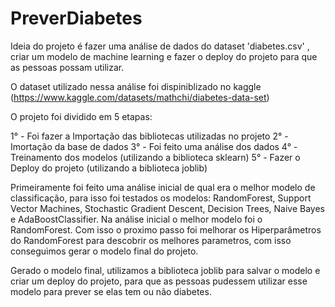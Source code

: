 # PreverDiabetes
 Ideia do projeto é fazer uma análise de dados do dataset 'diabetes.csv' , criar um modelo de machine learning e fazer o deploy do projeto para que as pessoas possam utilizar.

O dataset utilizado nessa análise foi dispiniblizado no kaggle (https://www.kaggle.com/datasets/mathchi/diabetes-data-set) 

O projeto foi dividido em 5 etapas:

1° - Foi fazer a Importação das bibliotecas utilizadas no projeto 
2° - Imortação da base de dados
3° - Foi feito uma análise dos dados
4° - Treinamento dos modelos (utilizando a biblioteca sklearn)
5° - Fazer o Deploy do projeto (utilizando a biblioteca joblib)

Primeiramente foi feito uma análise inicial de qual era o melhor modelo de classificação, para isso foi testados os modelos: RandomForest, Support Vector Machines, Stochastic Gradient Descent, Decision Trees, Naive Bayes e AdaBoostClassifier.
Na análise inicial o melhor modelo foi o RandomForest. Com isso o proximo passo foi melhorar os Hiperparâmetros do RandomForest para descobrir os melhores parametros, com isso conseguimos gerar o modelo final do projeto.

Gerado o modelo final, utilizamos a biblioteca joblib para salvar o modelo e criar um deploy do projeto, para que as pessoas pudessem utilizar esse modelo para prever se elas tem ou não diabetes.
